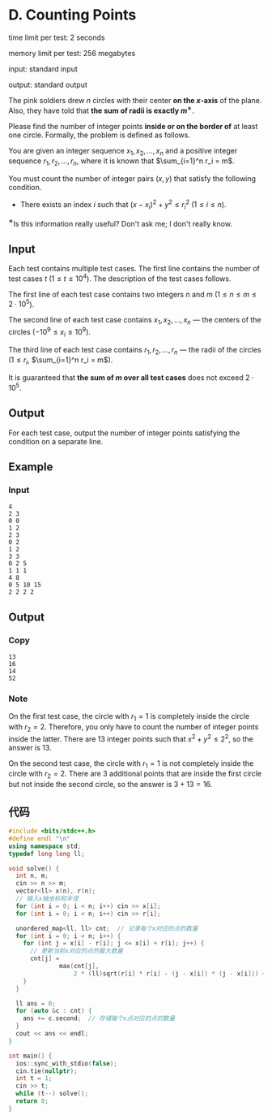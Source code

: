 # D. Counting Points

time limit per test: 2 seconds

memory limit per test: 256 megabytes

input: standard input

output: standard output

The pink soldiers drew $n$ circles with their center **on the $x$\-axis** of the plane. Also, they have told that **the sum of radii is exactly $m$**$^{\text{∗}}$.

Please find the number of integer points **inside or on the border of** at least one circle. Formally, the problem is defined as follows.

You are given an integer sequence $x_1,x_2,\ldots,x_n$ and a positive integer sequence $r_1,r_2,\ldots,r_n$, where it is known that $\sum_{i=1}^n r_i = m$.

You must count the number of integer pairs $(x,y)$ that satisfy the following condition.

-   There exists an index $i$ such that $(x-x_i)^2 + y^2 \le r_i^2$ ($1 \le i \le n$).

$^{\text{∗}}$Is this information really useful? Don't ask me; I don't really know.

## **Input**

Each test contains multiple test cases. The first line contains the number of test cases $t$ ($1 \le t \le 10^4$). The description of the test cases follows.

The first line of each test case contains two integers $n$ and $m$ ($1 \le n \le m \le 2\cdot 10^5$).

The second line of each test case contains $x_1,x_2,\ldots,x_n$ — the centers of the circles ($-10^9 \le x_i \le 10^9$).

The third line of each test case contains $r_1,r_2,\ldots,r_n$ — the radii of the circles ($1 \le r_i$, $\sum_{i=1}^n r_i = m$).

It is guaranteed that **the sum of $m$ over all test cases** does not exceed $2\cdot 10^5$.

## **Output**

For each test case, output the number of integer points satisfying the condition on a separate line.

## Example

### Input

```
4
2 3
0 0
1 2
2 3
0 2
1 2
3 3
0 2 5
1 1 1
4 8
0 5 10 15
2 2 2 2
```

## Output

### Copy

```
13
16
14
52
```

### **Note**

On the first test case, the circle with $r_1=1$ is completely inside the circle with $r_2=2$. Therefore, you only have to count the number of integer points inside the latter. There are $13$ integer points such that $x^2+y^2 \le 2^2$, so the answer is $13$.

On the second test case, the circle with $r_1=1$ is not completely inside the circle with $r_2=2$. There are $3$ additional points that are inside the first circle but not inside the second circle, so the answer is $3+13=16$.

## 代码

```cpp
#include <bits/stdc++.h>
#define endl "\n"
using namespace std;
typedef long long ll;

void solve() {
  int n, m;
  cin >> n >> m;
  vector<ll> x(n), r(n);
  // 输入x轴坐标和半径
  for (int i = 0; i < n; i++) cin >> x[i];
  for (int i = 0; i < n; i++) cin >> r[i];

  unordered_map<ll, ll> cnt;  // 记录每个x对应的点的数量
  for (int i = 0; i < n; i++) {
    for (int j = x[i] - r[i]; j <= x[i] + r[i]; j++) {
      // 更新当前x对应的点的最大数量
      cnt[j] =
              max(cnt[j],
                  2 * (ll)sqrt(r[i] * r[i] - (j - x[i]) * (j - x[i])) + 1);
    }
  }

  ll ans = 0;
  for (auto &c : cnt) {
    ans += c.second;  // 存储每个x点对应的点的数量
  }
  cout << ans << endl;
}

int main() {
  ios::sync_with_stdio(false);
  cin.tie(nullptr);
  int t = 1;
  cin >> t;
  while (t--) solve();
  return 0;
}
```

